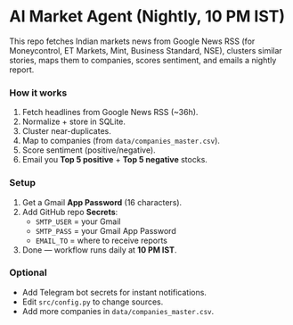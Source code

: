 # AI Market Agent (Nightly, 10 PM IST)

This repo fetches Indian markets news from Google News RSS (for Moneycontrol, ET Markets, Mint, Business Standard, NSE), clusters similar stories, maps them to companies, scores sentiment, and emails a nightly report.

### How it works
1. Fetch headlines from Google News RSS (~36h).
2. Normalize + store in SQLite.
3. Cluster near-duplicates.
4. Map to companies (from `data/companies_master.csv`).
5. Score sentiment (positive/negative).
6. Email you **Top 5 positive** + **Top 5 negative** stocks.

### Setup
1. Get a Gmail **App Password** (16 characters).
2. Add GitHub repo **Secrets**:
   - `SMTP_USER` = your Gmail
   - `SMTP_PASS` = your Gmail App Password
   - `EMAIL_TO`  = where to receive reports
3. Done — workflow runs daily at **10 PM IST**.

### Optional
- Add Telegram bot secrets for instant notifications.
- Edit `src/config.py` to change sources.
- Add more companies in `data/companies_master.csv`.
